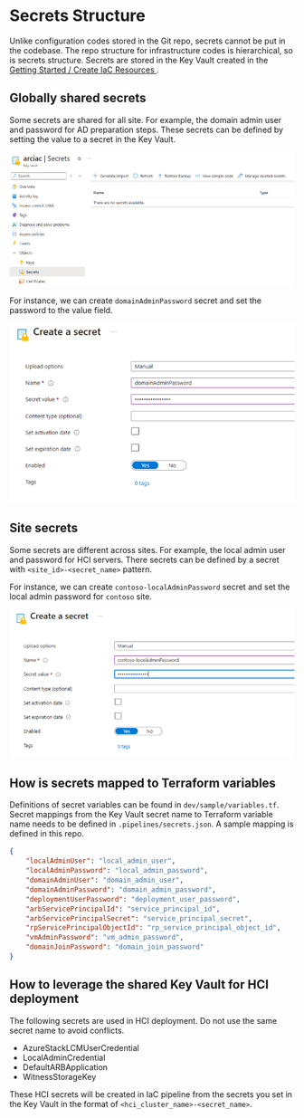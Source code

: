 # Secrets Structure

Unlike configuration codes stored in the Git repo, secrets cannot be put in the codebase. The repo structure for infrastructure codes is hierarchical, so is secrets structure. Secrets are stored in the Key Vault created in the [Getting Started / Create IaC Resources ](./Create-IaC-Resources.md#create-an-azure-key-vault-to-store-secrets).

## Globally shared secrets

Some secrets are shared for all site. For example, the domain admin user and password for AD preparation steps. These secrets can be defined by setting the value to a secret in the Key Vault.

![createSecrets](./img/createSecrets.png)

For instance, we can create `domainAdminPassword` secret and set the password to the value field.

![domainAdminPassword](./img/createDomainAdminPassword.png)

## Site secrets

Some secrets are different across sites. For example, the local admin user and password for HCI servers. There secrets can be defined by a secret with `<site_id>-<secret_name>` pattern.

For instance, we can create `contoso-localAdminPassword` secret and set the local admin password for `contoso` site.

![localAdminPassword](./img/createLocalAdminPassword.png)

## How is secrets mapped to Terraform variables

Definitions of secret variables can be found in `dev/sample/variables.tf`. Secret mappings from the Key Vault secret name to Terraform variable name needs to be defined in `.pipelines/secrets.json`. A sample mapping is defined in this repo.
```json
{
    "localAdminUser": "local_admin_user",
    "localAdminPassword": "local_admin_password",
    "domainAdminUser": "domain_admin_user",
    "domainAdminPassword": "domain_admin_password",
    "deploymentUserPassword": "deployment_user_password",
    "arbServicePrincipalId": "service_principal_id",
    "arbServicePrincipalSecret": "service_principal_secret",
    "rpServicePrincipalObjectId": "rp_service_principal_object_id",
    "vmAdminPassword": "vm_admin_password",
    "domainJoinPassword": "domain_join_password"
}
```

## How to leverage the shared Key Vault for HCI deployment

The following secrets are used in HCI deployment. Do not use the same secret name to avoid conflicts.

- AzureStackLCMUserCredential
- LocalAdminCredential
- DefaultARBApplication
- WitnessStorageKey

These HCI secrets will be created in IaC pipeline from the secrets you set in the Key Vault in the format of `<hci_cluster_name>-<secret_name>`.
